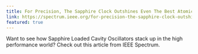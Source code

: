 ```yaml
---
title: For Precision, The Sapphire Clock Outshines Even The Best Atomic Clocks
link: https://spectrum.ieee.org/for-precision-the-sapphire-clock-outshines-even-the-best-atomic-clocks
featured: true
---
```


Want to see how Sapphire Loaded Cavity Oscillators stack up in the high performance world? Check out this article from IEEE Spectrum.
